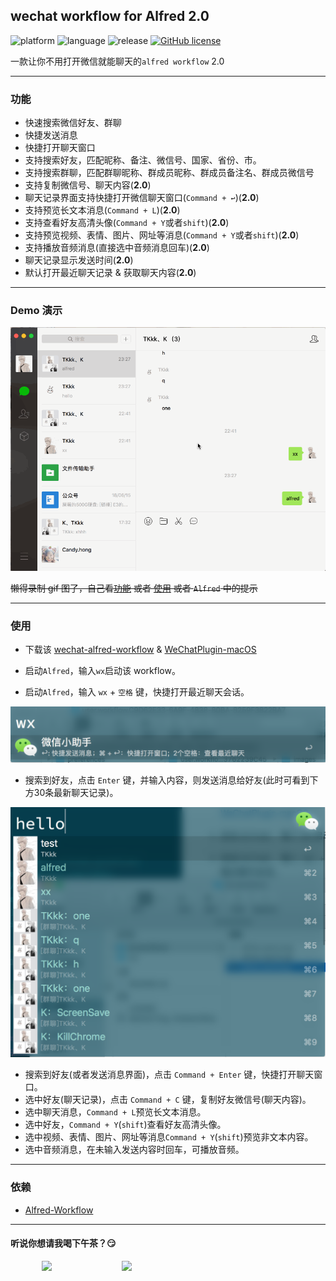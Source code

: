 
## wechat workflow for Alfred 2.0

![platform](https://img.shields.io/badge/platform-macos-lightgrey.svg)  ![language](https://img.shields.io/badge/language-python-blue.svg)
  ![release](https://img.shields.io/badge/release-v2.0-brightgreen.svg) 
 [![GitHub license](https://img.shields.io/github/license/TKkk-iOSer/wechat-workflow.svg)](https://github.com/TKkk-iOSer/wechat-workflow/blob/master/LICENSE)
 
一款让你不用打开微信就能聊天的`alfred workflow` 2.0

---

### 功能
* 快速搜索微信好友、群聊
* 快捷发送消息 
* 快捷打开聊天窗口
* 支持搜索好友，匹配昵称、备注、微信号、国家、省份、市。
* 支持搜索群聊，匹配群聊昵称、群成员昵称、群成员备注名、群成员微信号
* 支持复制微信号、聊天内容(**2.0**)
* 聊天记录界面支持快捷打开微信聊天窗口(`Command + ↩︎`)(**2.0**)
* 支持预览长文本消息(`Command + L`)(**2.0**)
* 支持查看好友高清头像(`Command + Y`或者`shift`)(**2.0**)
* 支持预览视频、表情、图片、网址等消息(`Command + Y`或者`shift`)(**2.0**)
* 支持播放音频消息(直接选中音频消息回车)(**2.0**)
* 聊天记录显示发送时间(**2.0**)
* 默认打开最近聊天记录 & 获取聊天内容(**2.0**)

---

### Demo 演示

![alfred](./ScreenShots/alfred_search.gif)

~~懒得录制 gif 图了，自己看[功能](#功能) 或者 [使用](#使用) 或者 `Alfred` 中的提示~~

---

### 使用
* 下载该 [wechat-alfred-workflow](https://github.com/TKkk-iOSer/wechat-alfred-workflow/releases) & [WeChatPlugin-macOS](https://github.com/TKkk-iOSer/WeChatPlugin-MacOS)

* 启动`Alfred`，输入`wx`启动该 workflow。

* 启动`Alfred`，输入 `wx` + `空格` 键，快捷打开最近聊天会话。

![keyword](./ScreenShots/alfred_query.png)

* 搜索到好友，点击 `Enter` 键，并输入内容，则发送消息给好友(此时可看到下方30条最新聊天记录)。

![keyword](./ScreenShots/alfred_send.png)

* 搜索到好友(或者发送消息界面)，点击 `Command + Enter` 键，快捷打开聊天窗口。
* 选中好友(聊天记录)，点击 `Command + C` 键，复制好友微信号(聊天内容)。
* 选中聊天消息，`Command + L`预览长文本消息。
* 选中好友，`Command + Y`(`shift`)查看好友高清头像。
* 选中视频、表情、图片、网址等消息`Command + Y`(`shift`)预览非文本内容。
* 选中音频消息，在未输入发送内容时回车，可播放音频。

---

### 依赖

* [Alfred-Workflow](http://www.deanishe.net/alfred-workflow/index.html)

---

#### 听说你想请我喝下午茶？😏
 
<img src="http://upload-images.jianshu.io/upload_images/965383-cbc86dc1d75a6242.jpg?imageMogr2/auto-orient/strip%7CimageView2/2/w/1240" height="250" hspace="50"/>&nbsp;&nbsp;&nbsp;<img src="http://upload-images.jianshu.io/upload_images/965383-76a1c7c91b987e1a.png?imageMogr2/auto-orient/strip%7CimageView2/2/w/1240" height="250" hspace="50"  />



